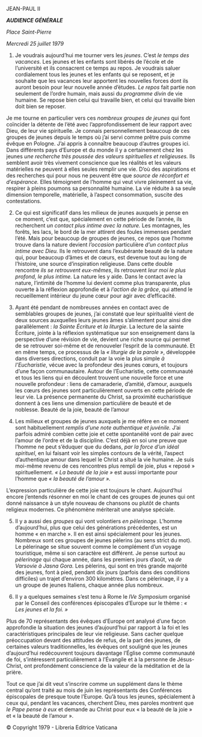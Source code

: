 JEAN-PAUL II

***AUDIENCE GÉNÉRALE***

*Place Saint-Pierre*

*Mercredi 25 juillet 1979*

1. Je voudrais aujourd’hui me tourner vers les *jeunes*. C’est *le temps des vacances*. Les jeunes et les enfants sont libérés de l’école et de l’université et ils consacrent ce temps au repos. Je voudrais saluer cordialement tous les jeunes et les enfants qui se reposent, et je souhaite que les vacances leur apportent les nouvelles forces dont ils auront besoin pour leur nouvelle année d’études. *Le repos* fait partie non seulement de l’ordre humain, mais aussi du *programme divin* de vie humaine. Se repose bien celui qui travaille bien, et celui qui travaille bien doit bien se reposer.

Je me tourne en particulier vers ces *nombreux groupes de jeunes* qui font coïncider la détente de l’été avec l’approfondissement de leur rapport avec Dieu, de leur vie spirituelle. Je connais personnellement beaucoup de ces groupes de jeunes depuis le temps où j’ai servi comme prêtre puis comme évêque en Pologne. J’ai appris à connaître beaucoup d’autres groupes ici. Dans différents pays d’Europe et du monde il y a certainement chez les jeunes *une recherche très poussée des valeurs spirituelles et religieuses.* Ils semblent avoir très vivement conscience que les réalités et les valeurs matérielles ne peuvent à elles seules remplir une vie. D’où des aspirations et des recherches qui pour nous ne peuvent être que *source de réconfort et d’espérance.* Elles témoignent de l’homme qui veut vivre pleinement sa vie, respirer à pleins poumons sa personnalité humaine. La vie réduite à sa seule dimension temporelle, matérielle, à l’aspect consommation, suscite des contestations.

2. Ce qui est significatif dans les milieux de jeunes auxquels je pense en ce moment, c’est que, spécialement en cette période de l’année, ils recherchent *un contact plus intime avec la nature.* Les montagnes, les forêts, les lacs, le bord de la mer attirent des foules immenses pendant l’été. Mais pour beaucoup de groupes de jeunes, ce repos que l’homme trouve dans la nature devient *l’occasion* particulière *d’un contact plus intime avec Dieu.* Ils le retrouvent dans l’exubérante beauté de la nature qui, pour beaucoup d’âmes et de cœurs, est devenue tout au long de l’histoire, une source d’inspiration religieuse. Dans cette double rencontre *ils se retrouvent eux-mêmes*, ils retrouvent *leur moi le plus profond, le plus intime.* La nature les y aide. Dans le contact avec la nature, l’intimité de l’homme lui devient comme plus transparente, plus ouverte à la réflexion approfondie et à *l’action de la grâce*, qui attend le recueillement intérieur du jeune cœur pour agir avec d’efficacité.

3. Ayant été pendant de nombreuses années en contact avec de semblables groupes de jeunes, j’ai constaté que leur spiritualité vient de deux sources auxquelles leurs jeunes âmes s’alimentent pour ainsi dire parallèlement : *la Sainte Écriture* et *la liturgie*. La lecture de la sainte Écriture, jointe à la réflexion systématique sur son enseignement dans la perspective d’une révision de vie, devient une riche source qui permet de se retrouver soi-même et de renouveler l’esprit de la communauté. Et en même temps, ce processus de la *« liturgie de la parole »*, développée dans diverses directions, conduit par la voie la plus simple *à l’Eucharistie*, vécue avec la profondeur des jeunes cœurs, et toujours d’une façon communautaire. Autour de l’Eucharistie, cette communauté et tous les liens qui en découlent trouvent une nouvelle force et une nouvelle profondeur : liens de camaraderie, d’amitié, d’amour, auxquels les cœurs des jeunes sont particulièrement ouverts en cette période de leur vie. La présence permanente du Christ, sa proximité eucharistique donnent à ces liens une dimension particulière de beauté et de noblesse. Beauté de la joie, beauté de l’amour

4. Les milieux et groupes de jeunes auxquels je me réfère en ce moment sont habituellement *remplis d’une note authentique et juvénile.* J’ai parfois admiré combien cette joie et cette spontanéité vont de pair avec l’amour de l’ordre et de la discipline. C’est déjà en soi une preuve que l’homme ne peut s’éduquer que du dedans, *par la force d’un idéal spirituel*, en lui faisant voir les simples contours de la vérité, l’aspect d’authentique amour dans lequel le Christ a situé la vie humaine. Je suis moi-même revenu de ces rencontres plus rempli de joie, plus « reposé » spirituellement. *« La beauté de la joie »* est aussi importante pour l’homme que *« la beauté de l’amour ».*

L’expression particulière de cette joie est toujours le chant. Aujourd’hui encore j’entends résonner en moi le chant de ces groupes de jeunes qui ont donné naissance à un style nouveau de chansons ou plutôt de chants religieux modernes. Ce phénomène mériterait une analyse spéciale.

5. Il y a aussi des *groupes* qui vont volontiers *en pèlerinage.* L’homme d’aujourd’hui, plus que celui des générations précédentes, est un homme « en marche ». Il en est ainsi spécialement pour les jeunes. Nombreux sont ces groupes de jeunes pèlerins (au sens strict du mot). Le pèlerinage se situe souvent comme le complément d’un voyage touristique, même si son caractère est différent. Je pense surtout au *pèlerinage* qui chaque année, dans les premiers jours d’août, va *de Varsovie à Jasna Gora.* Les pèlerins, qui sont en très grande majorité des jeunes, font à pied, pendant dix jours (parfois dans des conditions difficiles) un trajet d’environ 300 kilomètres. Dans ce pèlerinage, il y a un groupe de jeunes Italiens, chaque année plus nombreux.

6. Il y a quelques semaines s’est tenu à Rome le *IVe Symposium* organisé par le Conseil des conférences épiscopales d’Europe sur le thème : *« Les jeunes et la foi. »*

Plus de 70 représentants des évêques d’Europe ont analysé d’une façon approfondie la situation des jeunes d’aujourd’hui par rapport à la foi et les caractéristiques principales de leur vie religieuse. Sans cacher quelque préoccupation devant des attitudes de refus, de la part des jeunes, de certaines valeurs traditionnelles, les évêques ont souligné que les jeunes d’aujourd’hui redécouvrent toujours davantage l’Église comme communauté de foi, s’intéressent particulièrement à l’Évangile et à la personne de Jésus- Christ, ont profondément conscience de la valeur de la méditation et de la prière.

Tout ce que j’ai dit veut s’inscrire comme un supplément dans le thème central qu’ont traité au mois de juin les représentants des Conférences épiscopales de presque toute l’Europe. Qu’à tous les jeunes, spécialement à ceux qui, pendant les vacances, cherchent Dieu, mes paroles montrent que *le Pape pense à eux* et demande au Christ pour eux « la beauté de la joie » et « la beauté de l’amour ».

© Copyright 1979 - Libreria Editrice Vaticana